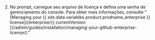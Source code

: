 2. No prompt, carregue seu arquivo de licença e defina uma senha de gerenciamento do console. Para obter mais informações, consulte "[Managing your {{ site.data.variables.product.prodname_enterprise }} license](/enterprise/{{ currentVersion }}/admin/guides/installation/managing-your-github-enterprise-license/)."
